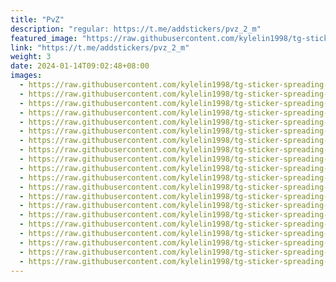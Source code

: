 ```yaml
---
title: "PvZ"
description: "regular: https://t.me/addstickers/pvz_2_m"
featured_image: "https://raw.githubusercontent.com/kylelin1998/tg-sticker-spreading-worldwide-images/main/img/76ed9e45-8725-4c01-8bbd-f2ce12908372.jpg"
link: "https://t.me/addstickers/pvz_2_m"
weight: 3
date: 2024-01-14T09:02:48+08:00
images:
  - https://raw.githubusercontent.com/kylelin1998/tg-sticker-spreading-worldwide-images/main/img/76ed9e45-8725-4c01-8bbd-f2ce12908372.jpg
  - https://raw.githubusercontent.com/kylelin1998/tg-sticker-spreading-worldwide-images/main/img/55f74ecd-db9e-418e-88cd-6f61ef4f4ce9.jpg
  - https://raw.githubusercontent.com/kylelin1998/tg-sticker-spreading-worldwide-images/main/img/848f231c-a3ff-4231-883f-ddafb803b891.jpg
  - https://raw.githubusercontent.com/kylelin1998/tg-sticker-spreading-worldwide-images/main/img/a85d38d5-3131-468d-a597-62e6207fad82.jpg
  - https://raw.githubusercontent.com/kylelin1998/tg-sticker-spreading-worldwide-images/main/img/646d9e1f-6c49-4810-999f-55d516d908ef.jpg
  - https://raw.githubusercontent.com/kylelin1998/tg-sticker-spreading-worldwide-images/main/img/def4d2d0-710d-49a7-8b6b-2e72a27fc3f5.jpg
  - https://raw.githubusercontent.com/kylelin1998/tg-sticker-spreading-worldwide-images/main/img/a8bb7bd6-f506-4604-9d05-48eaa2913539.jpg
  - https://raw.githubusercontent.com/kylelin1998/tg-sticker-spreading-worldwide-images/main/img/84591542-68f4-4df3-b8ee-34316c87ef38.jpg
  - https://raw.githubusercontent.com/kylelin1998/tg-sticker-spreading-worldwide-images/main/img/146609fe-cf4c-439d-a33f-86f100c8d40b.jpg
  - https://raw.githubusercontent.com/kylelin1998/tg-sticker-spreading-worldwide-images/main/img/5197df5e-69fa-41b9-beff-9f20f3e3adb5.jpg
  - https://raw.githubusercontent.com/kylelin1998/tg-sticker-spreading-worldwide-images/main/img/dc318e2d-4a98-41e1-9b6f-b46253b78a2d.jpg
  - https://raw.githubusercontent.com/kylelin1998/tg-sticker-spreading-worldwide-images/main/img/e2d4c2e9-dfce-4a1d-a8ed-5d60339a9176.jpg
  - https://raw.githubusercontent.com/kylelin1998/tg-sticker-spreading-worldwide-images/main/img/c8159637-8c7f-401d-8685-fd27051231d0.jpg
  - https://raw.githubusercontent.com/kylelin1998/tg-sticker-spreading-worldwide-images/main/img/b53724cb-c44a-4e54-bf13-d0be713f3e6c.jpg
  - https://raw.githubusercontent.com/kylelin1998/tg-sticker-spreading-worldwide-images/main/img/783e3e94-97c0-4244-afce-1fb1a7c46cfc.jpg
  - https://raw.githubusercontent.com/kylelin1998/tg-sticker-spreading-worldwide-images/main/img/35d4da14-129b-4c67-9434-5ab8a6bc28dd.jpg
  - https://raw.githubusercontent.com/kylelin1998/tg-sticker-spreading-worldwide-images/main/img/7b93bba2-7788-4572-a9c5-c7aa4b341fad.jpg
  - https://raw.githubusercontent.com/kylelin1998/tg-sticker-spreading-worldwide-images/main/img/d35357b3-68df-424a-8b19-018cd0e12d00.jpg
  - https://raw.githubusercontent.com/kylelin1998/tg-sticker-spreading-worldwide-images/main/img/6164e597-73f0-404a-8ff0-09273047bcd5.jpg
  - https://raw.githubusercontent.com/kylelin1998/tg-sticker-spreading-worldwide-images/main/img/0eb85771-2de3-4aa5-8955-601c894fcdef.jpg
---
```

